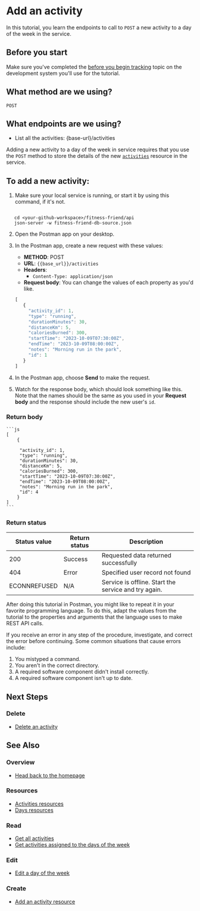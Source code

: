 # Add an activity

In this tutorial, you learn the endpoints to call
to `POST` a new activity to a day of the week in the service.

## Before you start

Make sure you've completed the [before you begin tracking](../tutorials/before-you-begin-tracking.md) topic on the development system you'll use for the tutorial.

## What method are we using?

`POST`

## What endpoints are we using?

- List all the activities: {base-url}/activities
  
Adding a new activity to a day of the week in service requires that you use the `POST` method to store the details of the new [`activities`](activities.md) resource in the service.

## To add a new activity:

1. Make sure your local service is running, or start it by using this command, if it's not.

 ```shell

    cd <your-github-workspace>/fitness-friend/api
    json-server -w fitness-friend-db-source.json

 ```

2. Open the Postman app on your desktop.
3. In the Postman app, create a new request with these values:
    * **METHOD**: POST
    * **URL**: `{{base_url}}/activities`
    * **Headers**:
        * `Content-Type: application/json`
    * **Request body**:
        You can change the values of each property as you'd like.

    ```js
    [
       {
         "activity_id": 1,
         "type": "running",
         "durationMinutes": 30,
         "distanceKm": 5,
         "caloriesBurned": 300,
         "startTime": "2023-10-09T07:30:00Z",
         "endTime": "2023-10-09T08:00:00Z",
         "notes": "Morning run in the park",
         "id": 1
       }
    ]
    ```

4. In the Postman app, choose **Send** to make the request.
5. Watch for the response body, which should look something like this. Note that the names should be the same as you used in your **Request body** and the response should include the new user's `id`.

### Return body

    ```js
    [
        {

         "activity_id": 1,
         "type": "running",
         "durationMinutes": 30,
         "distanceKm": 5,
         "caloriesBurned": 300,
         "startTime": "2023-10-09T07:30:00Z",
         "endTime": "2023-10-09T08:00:00Z",
         "notes": "Morning run in the park",
         "id": 4
        }
    ]
    ```

### Return status

| Status value | Return status | Description |
| ------------- | ----------- | ----------- |
| 200 | Success | Requested data returned successfully |
| 404 | Error | Specified user record not found |
|  ECONNREFUSED | N/A | Service is offline. Start the service and try again. |


After doing this tutorial in Postman, you might like to repeat it in
your favorite programming language. To do this, adapt the values from
the tutorial to the properties and arguments that the language uses to
make REST API calls.

If you receive an error in any step of the procedure, investigate, and correct the error before continuing. Some common situations that cause errors include:

1. You mistyped a command.
2. You aren't in the correct directory.
3. A required software component didn't install correctly.
4. A required software component isn't up to date.


## Next Steps

### Delete

* [Delete an activity](./delete-activities.md)


## See Also

### Overview

* [Head back to the homepage](../index.md)

### Resources

* [Activities resources](./activities.md)
* [Days resources](./days.md)

### Read

* [Get all activities](./get-activities.md)
* [Get activities assigned to the days of the week](./get-days.md)

### Edit

* [Edit a day of the week](./put-days.md)

### Create

* [Add an activity resource](./post-new-activity.md)

